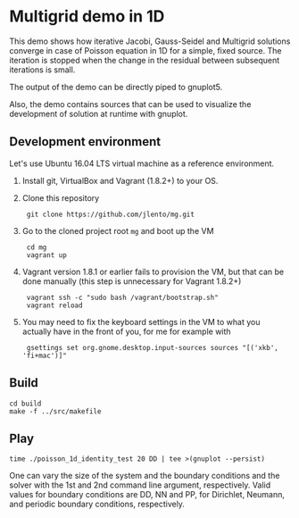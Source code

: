 Multigrid demo in 1D
====================

This demo shows how iterative Jacobi, Gauss-Seidel and Multigrid
solutions converge in case of Poisson equation in 1D for a simple,
fixed source. The iteration is stopped when the change in the residual
between subsequent iterations is small.

The output of the demo can be directly piped to gnuplot5.

Also, the demo contains sources that can be used to visualize the
development of solution at runtime with gnuplot.


Development environment
-----------------------

Let's use Ubuntu 16.04 LTS virtual machine as a reference environment.

1. Install git, VirtualBox and Vagrant (1.8.2+) to your OS.

2. Clone this repository

        git clone https://github.com/jlento/mg.git

3. Go to the cloned project root `mg` and boot up the VM

        cd mg
        vagrant up

4. Vagrant version 1.8.1 or earlier fails to provision the VM, but that
   can be done manually (this step is unnecessary for Vagrant 1.8.2+)

        vagrant ssh -c "sudo bash /vagrant/bootstrap.sh"
        vagrant reload

5. You may need to fix the keyboard settings in the VM to what you
   actually have in the front of you, for me for example with

        gsettings set org.gnome.desktop.input-sources sources "[('xkb', 'fi+mac')]"


Build
-----

    cd build
    make -f ../src/makefile


Play
----

    time ./poisson_1d_identity_test 20 DD | tee >(gnuplot --persist)

One can vary the size of the system and the boundary conditions and
the solver with the 1st and 2nd command line argument,
respectively. Valid values for boundary conditions are DD, NN and
PP, for Dirichlet, Neumann, and periodic boundary conditions,
respectively.
